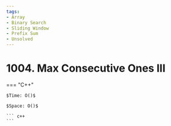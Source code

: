```yaml
---
tags:
- Array
- Binary Search
- Sliding Window
- Prefix Sum
- Unsolved
---
```



# 1004. Max Consecutive Ones III

=== "C++"

    $Time: O()$

    $Space: O()$

    ``` c++
    ```